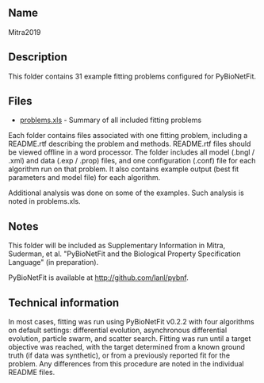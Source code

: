 ## Name
Mitra2019

## Description
This folder contains 31 example fitting problems configured for PyBioNetFit. 

## Files
* [problems.xls](problems.xls) - Summary of all included fitting problems

Each folder contains files associated with one fitting problem, including a README.rtf describing the problem and methods. README.rtf files should be viewed offline in a word processor. The folder includes all model (.bngl / .xml) and data (.exp / .prop) files, and one configuration (.conf) file for each algorithm run on that problem. It also contains example output (best fit parameters and model file) for each algorithm.

Additional analysis was done on some of the examples. Such analysis is noted in problems.xls.

## Notes

This folder will be included as Supplementary Information in Mitra, Suderman, et al. "PyBioNetFit and the Biological Property Specification Language" (in preparation). 

PyBioNetFit is available at <http://github.com/lanl/pybnf>.

## Technical information

In most cases, fitting was run using PyBioNetFit v0.2.2 with four algorithms on default settings: differential evolution, asynchronous differential evolution, particle swarm, and scatter search. Fitting was run until a target objective was reached, with the target determined from a known ground truth (if data was synthetic), or from a previously reported fit for the problem. Any differences from this procedure are noted in the individual README files. 
